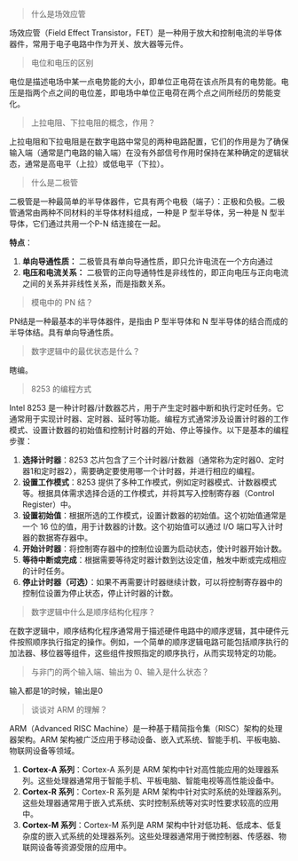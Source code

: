 
> 什么是场效应管

场效应管（Field Effect Transistor，FET）是一种用于放大和控制电流的半导体器件，常用于电子电路中作为开关、放大器等元件。

> 电位和电压的区别

电位是描述电场中某一点电势能的大小，即单位正电荷在该点所具有的电势能。电压是指两个点之间的电位差，即电场中单位正电荷在两个点之间所经历的势能变化。

> 上拉电阻、下拉电阻的概念，作用？

上拉电阻和下拉电阻是在数字电路中常见的两种电路配置，它们的作用是为了确保输入端（通常是门电路的输入端）在没有外部信号作用时保持在某种确定的逻辑状态，通常是高电平（上拉）或低电平（下拉）。

> 什么是二极管

二极管是一种最简单的半导体器件，它具有两个电极（端子）：正极和负极。二极管通常由两种不同材料的半导体材料组成，一种是 P 型半导体，另一种是 N 型半导体，它们通过共用一个P-N 结连接在一起。

**特点**：

1. **单向导通性质：** 二极管具有单向导通性质，即只允许电流在一个方向通过
2. **电压和电流关系：** 二极管的正向导通特性是非线性的，即正向电压与正向电流之间的关系并非线性关系，而是指数关系。

> 模电中的 PN 结？

PN结是一种最基本的半导体器件，是指由 P 型半导体和 N 型半导体的结合而成的半导体结。具有单向导通性质。



> 数字逻辑中的最优状态是什么？

瞎编。

> 8253 的编程方式

Intel 8253 是一种计时器/计数器芯片，用于产生定时器中断和执行定时任务。它通常用于实现计时器、定时器、延时等功能。编程方式通常涉及设置计时器的工作模式、设置计数器的初始值和控制计时器的开始、停止等操作。以下是基本的编程步骤：

1. **选择计时器**：8253 芯片包含了三个计时器/计数器（通常称为定时器0、定时器1和定时器2），需要确定要使用哪一个计时器，并进行相应的编程。
2. **设置工作模式**：8253 提供了多种工作模式，例如定时器模式、计数器模式等。根据具体需求选择合适的工作模式，并将其写入控制寄存器（Control Register）中。
3. **设置初始值**：根据所选的工作模式，设置计数器的初始值。这个初始值通常是一个 16 位的值，用于计数器的计数。这个初始值可以通过 I/O 端口写入计时器的数据寄存器中。
4. **开始计时器**：将控制寄存器中的控制位设置为启动状态，使计时器开始计数。
5. **等待中断或完成**：根据需要等待定时器计数到达设定值，触发中断或完成相应的计时任务。
6. **停止计时器（可选）**：如果不再需要计时器继续计数，可以将控制寄存器中的控制位设置为停止状态，停止计时器的计数。

> 数字逻辑中什么是顺序结构化程序？

在数字逻辑中，顺序结构化程序通常用于描述硬件电路中的顺序逻辑，其中硬件元件按照顺序执行指定的操作。例如，一个简单的顺序逻辑电路可能包括顺序执行的加法器、移位器等组件，这些组件按照指定的顺序执行，从而实现特定的功能。

> 与非门的两个输入端、输出为 0、输入是什么状态？

输入都是1的时候，输出是0


> 谈谈对 ARM 的理解？

ARM（Advanced RISC Machine）是一种基于精简指令集（RISC）架构的处理器架构。ARM 架构被广泛应用于移动设备、嵌入式系统、智能手机、平板电脑、物联网设备等领域。

1. **Cortex-A 系列**：Cortex-A 系列是 ARM 架构中针对高性能应用的处理器系列。这些处理器通常用于智能手机、平板电脑、智能电视等高性能设备中。
2. **Cortex-R 系列**：Cortex-R 系列是 ARM 架构中针对实时系统的处理器系列。这些处理器通常用于嵌入式系统、实时控制系统等对实时性要求较高的应用中。
3. **Cortex-M 系列**：Cortex-M 系列是 ARM 架构中针对低功耗、低成本、低复杂度的嵌入式系统的处理器系列。这些处理器通常用于微控制器、传感器、物联网设备等资源受限的应用中。
